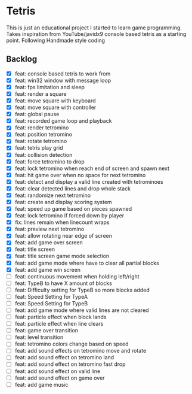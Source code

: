 # Tetris

This is just an educational project I started to learn game programming. Takes inspiration from YouTube/javidx9 console based tetris as a starting point. Following Handmade style coding

## Backlog
- [x] feat: console based tetris to work from
- [x] feat: win32 window with message loop
- [x] feat: fps limitation and sleep
- [x] feat: render a square
- [x] feat: move square with keyboard
- [x] feat: move square with controller
- [x] feat: global pause
- [x] feat: recorded game loop and playback
- [x] feat: render tetromino
- [x] feat: position tetromino
- [x] feat: rotate tetromino
- [x] feat: tetris play grid
- [x] feat: collision detection
- [x] feat: force tetromino to drop
- [x] feat: lock tetromino when reach end of screen and spawn next
- [x] feat: hit game over when no space for next tetromino
- [x] feat: detect and display a valid line created with tetrominoes
- [x] feat: clear detected lines and drop whole stack
- [x] feat: randomize next tetromino
- [x] feat: create and display scoring system
- [x] feat: speed up game based on pieces spawned
- [x] feat: lock tetromino if forced down by player
- [x] fix: lines remain when linecount wraps
- [x] feat: preview next tetromino
- [x] feat: allow rotating near edge of screen
- [x] feat: add game over screen
- [x] feat: title screen
- [x] feat: title screen game mode selection
- [x] feat: add game mode where have to clear all partial blocks 
- [x] feat: add game win screen
- [ ] feat: continuous movement when holding left/right
- [ ] feat: TypeB to have X amount of blocks
- [ ] feat: Difficulty setting for TypeB so more blocks added
- [ ] feat: Speed Setting for TypeA
- [ ] feat: Speed Setting for TypeB
- [ ] feat: add game mode where valid lines are not cleared
- [ ] feat: particle effect when block lands
- [ ] feat: particle effect when line clears
- [ ] feat: game over transition
- [ ] feat: level transition
- [ ] feat: tetromino colors change based on speed
- [ ] feat: add sound effects on tetromino move and rotate
- [ ] feat: add sound effect on tetromino land
- [ ] feat: add sound effect on tetromino fast drop
- [ ] feat: add sound effect on valid line
- [ ] feat: add sound effect on game over
- [ ] feat: add game music
